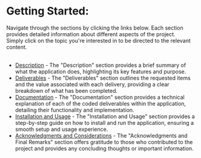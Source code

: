 # Getting Started:

Navigate through the sections by clicking the links below. Each section provides detailed information about different aspects of the project.<br>
Simply click on the topic you're interested in to be directed to the relevant content.<br><br>

- [Description](content/description.md) - The "Description" section provides a brief summary of what the application does, highlighting its key features and purpose.
- [Deliverables](content/deliverables.md) - The "Deliverables" section outlines the requested items and the value associated with each delivery, providing a clear breakdown of what has been completed.
- [Documentation](content/documentation.md) - The "Documentation" section provides a technical explanation of each of the coded deliverables within the application, detailing their functionality and implementation.
- [Installation and Usage](content/installation.md) - The "Installation and Usage" section provides a step-by-step guide on how to install and run the application, ensuring a smooth setup and usage experience.
- [Acknowledgments and Considerations](content/acknowledgments.md) - The "Acknowledgments and Final Remarks" section offers gratitude to those who contributed to the project and provides any concluding thoughts or important information.
